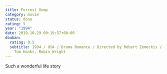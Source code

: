 ```yaml
---
title: Forrest Gump
category: movie
status: done
rating: 5
year: "1994"
date: 2019-10-29 00:19:57+08:00
douban:
  rating: 9.5
  subtitle: 1994 / USA / Drama Romance / Directed by Robert Zemeckis / Starring
    Tom Hanks, Robin Wright
---
```


Such a wonderful life story
